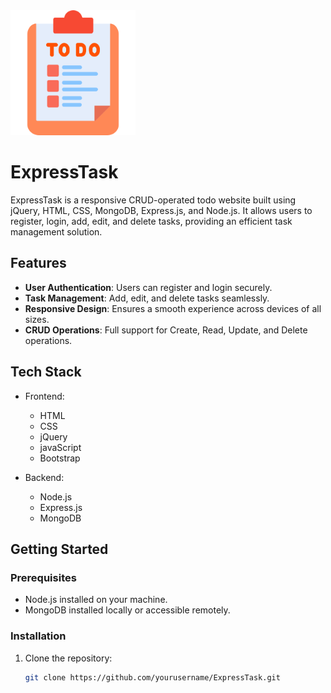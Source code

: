 <img src="public/image/to-do-list.png" alt="Image Description" width="200">



# ExpressTask

ExpressTask is a responsive CRUD-operated todo website built using jQuery, HTML, CSS, MongoDB, Express.js, and Node.js. It allows users to register, login, add, edit, and delete tasks, providing an efficient task management solution.

## Features

- **User Authentication**: Users can register and login securely.
- **Task Management**: Add, edit, and delete tasks seamlessly.
- **Responsive Design**: Ensures a smooth experience across devices of all sizes.
- **CRUD Operations**: Full support for Create, Read, Update, and Delete operations.

## Tech Stack

- Frontend:
  - HTML
  - CSS
  - jQuery
  - javaScript
  - Bootstrap

- Backend:
  - Node.js
  - Express.js
  - MongoDB

## Getting Started

### Prerequisites

- Node.js installed on your machine.
- MongoDB installed locally or accessible remotely.

### Installation

1. Clone the repository:

   ```bash
   git clone https://github.com/yourusername/ExpressTask.git
